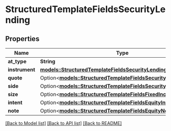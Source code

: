# StructuredTemplateFieldsSecurityLending

## Properties

Name | Type | Description | Notes
------------ | ------------- | ------------- | -------------
**at_type** | **String** |  | 
**instrument** | [**models::StructuredTemplateFieldsSecurityLendingInstrument**](structured_template_fields_security_lending_instrument.md) |  | 
**quote** | Option<[**models::StructuredTemplateFieldsSecurityLendingQuote**](structured_template_fields_security_lending_quote.md)> |  | [optional]
**side** | Option<[**models::StructuredTemplateFieldsSecurityLendingSide**](structured_template_fields_security_lending_side.md)> |  | [optional]
**size** | Option<[**models::StructuredTemplateFieldsFixedIncomeCashSize**](structured_template_fields_fixed_income_cash_size.md)> |  | [optional]
**intent** | Option<[**models::StructuredTemplateFieldsEquityIntent**](structured_template_fields_equity_intent.md)> |  | [optional]
**note** | Option<[**models::StructuredTemplateFieldsEquityNote**](structured_template_fields_equity_note.md)> |  | [optional]

[[Back to Model list]](../README.md#documentation-for-models) [[Back to API list]](../README.md#documentation-for-api-endpoints) [[Back to README]](../README.md)


